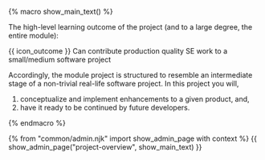 {% macro show_main_text() %}
<div id="main">

The high-level learning outcome of the project (and to a large degree, the entire module):

<tip-box> {{ icon_outcome }} Can contribute production quality SE work to a small/medium software project </tip-box>

Accordingly, the module project is structured to resemble an intermediate stage of a non-trivial real-life software project. In this project you will,
 1. conceptualize and implement enhancements to a given product, and,
 1. have it ready to be continued by future developers.




</div>
{% endmacro %}

{% from "common/admin.njk" import show_admin_page with context %}
{{ show_admin_page("project-overview", show_main_text) }}